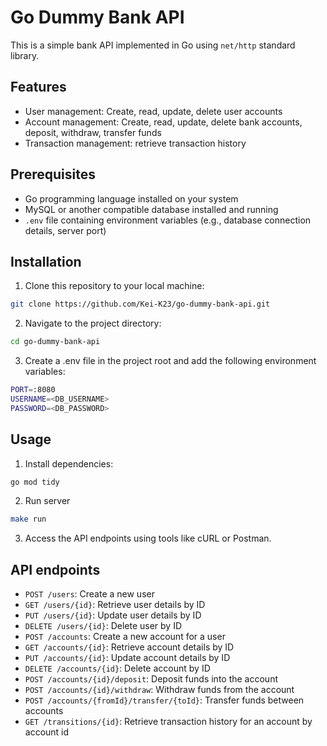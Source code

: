 # Go Dummy Bank API

This is a simple bank API implemented in Go using `net/http` standard library.

## Features

- User management: Create, read, update, delete user accounts
- Account management: Create, read, update, delete bank accounts, deposit, withdraw, transfer funds
- Transaction management: retrieve transaction history

## Prerequisites

- Go programming language installed on your system
- MySQL or another compatible database installed and running
- `.env` file containing environment variables (e.g., database connection details, server port)

## Installation

1. Clone this repository to your local machine:

```bash
git clone https://github.com/Kei-K23/go-dummy-bank-api.git
```

2. Navigate to the project directory:

```bash
cd go-dummy-bank-api

```

3. Create a .env file in the project root and add the following environment variables:

```bash
PORT=:8080
USERNAME=<DB_USERNAME>
PASSWORD=<DB_PASSWORD>
```

## Usage

1. Install dependencies:

```bash
go mod tidy
```

2. Run server

```bash
make run
```

3. Access the API endpoints using tools like cURL or Postman.

## API endpoints

- `POST /users`: Create a new user
- `GET /users/{id}`: Retrieve user details by ID
- `PUT /users/{id}`: Update user details by ID
- `DELETE /users/{id}`: Delete user by ID
- `POST /accounts`: Create a new account for a user
- `GET /accounts/{id}`: Retrieve account details by ID
- `PUT /accounts/{id}`: Update account details by ID
- `DELETE /accounts/{id}`: Delete account by ID
- `POST /accounts/{id}/deposit`: Deposit funds into the account
- `POST /accounts/{id}/withdraw`: Withdraw funds from the account
- `POST /accounts/{fromId}/transfer/{toId}`: Transfer funds between accounts
- `GET /transitions/{id}`: Retrieve transaction history for an account by account id
